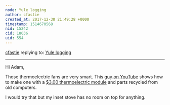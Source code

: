 ```yaml
---
node: Yule logging
author: cfastie
created_at: 2017-12-30 21:49:28 +0000
timestamp: 1514670568
nid: 15242
cid: 18036
uid: 554
---
```




[cfastie](../profile/cfastie) replying to: [Yule logging](../notes/cfastie/11-27-2017/yule-logging)

----
Hi Adam,   

Those thermoelectric fans are very smart. This [guy on YouTube](https://www.youtube.com/watch?v=OLn7bGzxJGs) shows how to make one with a [$3.00 thermoelectric module](https://www.ebay.com/itm/TEC1-12706-12V-60W-Heatsink-Thermoelectric-Cooler-Cooling-Peltier-Plate-Module/182906505245) and parts recycled from old computers.

I would try that but my inset stove has no room on top for anything.